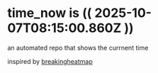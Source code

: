 # time_now is (( 2025-10-07T08:15:00.860Z ))

an automated repo that shows the currnent time

inspired by [breakingheatmap](https://github.com/breakingheatmap/breakingheatmap)